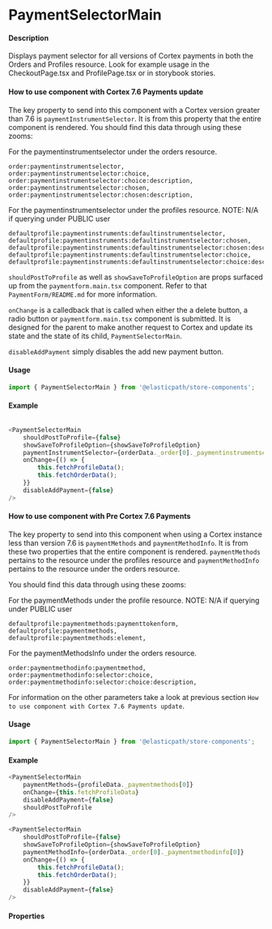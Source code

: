 # PaymentSelectorMain

#### Description

Displays payment selector for all versions of Cortex payments in both the Orders and Profiles resource.  Look for example usage in the CheckoutPage.tsx and ProfilePage.tsx or in storybook stories.

#### How to use component with Cortex 7.6 Payments update
The key property to send into this component with a Cortex version greater than 7.6 is `paymentInstrumentSelector`.  It is from this property that the entire component is rendered.
You should find this data through using these zooms:

For the paymentinstrumentselector under the orders resource.

```
order:paymentinstrumentselector,
order:paymentinstrumentselector:choice,
order:paymentinstrumentselector:choice:description,
order:paymentinstrumentselector:chosen,
order:paymentinstrumentselector:chosen:description,
```

For the paymentinstrumentselector under the profiles resource.
NOTE: N/A if querying under PUBLIC user
```
defaultprofile:paymentinstruments:defaultinstrumentselector,
defaultprofile:paymentinstruments:defaultinstrumentselector:chosen,
defaultprofile:paymentinstruments:defaultinstrumentselector:chosen:description,
defaultprofile:paymentinstruments:defaultinstrumentselector:choice,
defaultprofile:paymentinstruments:defaultinstrumentselector:choice:description,
```

`shouldPostToProfile` as well as `showSaveToProfileOption` are props surfaced up from the `paymentform.main.tsx` component.  Refer to that `PaymentForm/README.md` for more information.

`onChange` is a calledback that is called when either the a delete button, a radio button or `paymentform.main.tsx` component is submitted.  It is designed for the parent to make another request to Cortex and update its state and the state of its child, `PaymentSelectorMain`.

`disableAddPayment` simply disables the add new payment button.

#### Usage

```js
import { PaymentSelectorMain } from '@elasticpath/store-components';
```
#### Example

```js

<PaymentSelectorMain
    shouldPostToProfile={false}
    showSaveToProfileOption={showSaveToProfileOption}
    paymentInstrumentSelector={orderData._order[0]._paymentinstrumentselector[0]}
    onChange={() => {
        this.fetchProfileData();
        this.fetchOrderData();
    }}
    disableAddPayment={false}
/>
```


#### How to use component with Pre Cortex 7.6 Payments
The key property to send into this component when using a Cortex instance less than version 7.6 is `paymentMethods` and `paymentMethodInfo`.  It is from these two properties that the entire component is rendered.  `paymentMethods` pertains to the resource under the profiles resource and `paymentMethodInfo` pertains to the resource under the orders resource.

You should find this data through using these zooms:

For the paymentMethods under the profile resource.
NOTE: N/A if querying under PUBLIC user
```
defaultprofile:paymentmethods:paymenttokenform,
defaultprofile:paymentmethods,
defaultprofile:paymentmethods:element,
```

For the paymentMethodsInfo under the orders resource.

```
order:paymentmethodinfo:paymentmethod,
order:paymentmethodinfo:selector:choice,
order:paymentmethodinfo:selector:choice:description,
```

For information on the other parameters take a look at previous section `How to use component with Cortex 7.6 Payments update`.

#### Usage

```js
import { PaymentSelectorMain } from '@elasticpath/store-components';
```
#### Example

```js
<PaymentSelectorMain
    paymentMethods={profileData._paymentmethods[0]}
    onChange={this.fetchProfileData}
    disableAddPayment={false}
    shouldPostToProfile
/>
```

```js
<PaymentSelectorMain
    shouldPostToProfile={false}
    showSaveToProfileOption={showSaveToProfileOption}
    paymentMethodInfo={orderData._order[0]._paymentmethodinfo[0]}
    onChange={() => {
        this.fetchProfileData();
        this.fetchOrderData();
    }}
    disableAddPayment={false}
/>
```



#### Properties

<!-- PROPS -->
